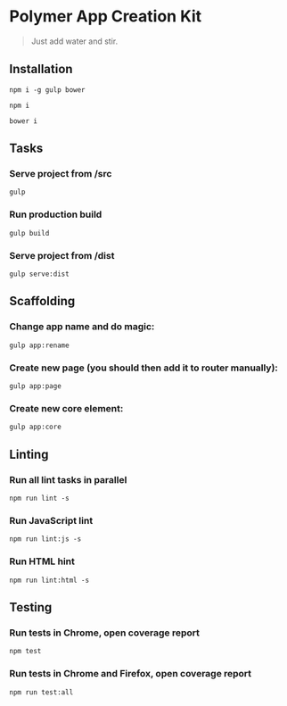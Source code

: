 # Polymer App Creation Kit

> Just add water and stir.

## Installation

`npm i -g gulp bower`

`npm i`

`bower i`

## Tasks

### Serve project from /src

`gulp`

### Run production build

`gulp build` 

### Serve project from /dist

`gulp serve:dist`

## Scaffolding

### Change app name and do magic:

`gulp app:rename`

### Create new page (you should then add it to router manually):

`gulp app:page`

### Create new core element:

`gulp app:core`

## Linting

### Run all lint tasks in parallel

`npm run lint -s`

### Run JavaScript lint

`npm run lint:js -s`

### Run HTML hint

`npm run lint:html -s`

## Testing

### Run tests in Chrome, open coverage report

`npm test`

### Run tests in Chrome and Firefox, open coverage report

`npm run test:all`
